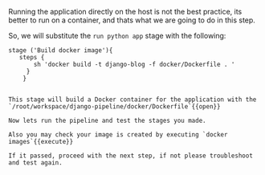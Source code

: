 Running the application directly on the host is not the best practice, its better to run on a container, and thats what we are going to do in this step.

So, we will substitute the `run python app` stage with the following:

```
stage ('Build docker image'){
   steps {
	   sh 'docker build -t django-blog -f docker/Dockerfile . '
	 }
	}


This stage will build a Docker container for the application with the `/root/workspace/django-pipeline/docker/Dockerfile`{{open}}

Now lets run the pipeline and test the stages you made.

Also you may check your image is created by executing `docker images`{{execute}}

If it passed, proceed with the next step, if not please troubleshoot and test again.
